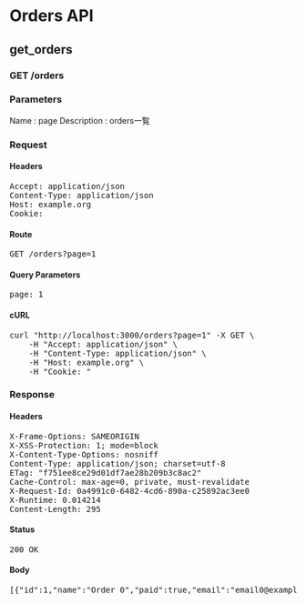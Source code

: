 # Orders API

## get_orders

### GET /orders

### Parameters

Name : page
Description : orders一覧

### Request

#### Headers

<pre>Accept: application/json
Content-Type: application/json
Host: example.org
Cookie: </pre>

#### Route

<pre>GET /orders?page=1</pre>

#### Query Parameters

<pre>page: 1</pre>

#### cURL

<pre class="request">curl &quot;http://localhost:3000/orders?page=1&quot; -X GET \
	-H &quot;Accept: application/json&quot; \
	-H &quot;Content-Type: application/json&quot; \
	-H &quot;Host: example.org&quot; \
	-H &quot;Cookie: &quot;</pre>

### Response

#### Headers

<pre>X-Frame-Options: SAMEORIGIN
X-XSS-Protection: 1; mode=block
X-Content-Type-Options: nosniff
Content-Type: application/json; charset=utf-8
ETag: &quot;f751ee8ce29d01df7ae28b209b3c8ac2&quot;
Cache-Control: max-age=0, private, must-revalidate
X-Request-Id: 0a4991c0-6482-4cd6-890a-c25892ac3ee0
X-Runtime: 0.014214
Content-Length: 295</pre>

#### Status

<pre>200 OK</pre>

#### Body

<pre>[{"id":1,"name":"Order 0","paid":true,"email":"email0@example.com","created_at":"2014-09-08T09:19:40.128Z","updated_at":"2014-09-08T09:19:40.128Z"},{"id":2,"name":"Order 1","paid":true,"email":"email1@example.com","created_at":"2014-09-08T09:19:40.131Z","updated_at":"2014-09-08T09:19:40.131Z"}]</pre>
